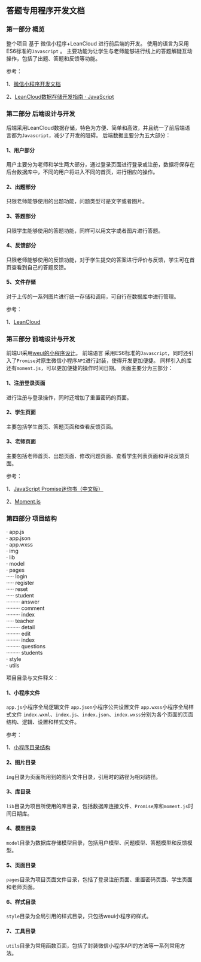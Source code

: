 ## 答题专用程序开发文档

### 第一部分 概览
整个项目 基于 微信小程序+LeanCloud 进行前后端的开发。
使用的语言为采用ES6标准的<code>Javascript</code> 。
主要功能为让学生与老师能够进行线上的答题解疑互动操作，包括了出题、答题和反馈等功能。

参考：

1、[微信小程序开发文档](https://mp.weixin.qq.com/debug/wxadoc/dev/framework/MINA.html)

2、[LeanCloud数据存储开发指南 · JavaScript](https://leancloud.cn/docs/leanstorage_guide-js.html)

### 第二部分 后端设计与开发
后端采用LeanCloud数据存储，特色为方便、简单和高效，并且统一了前后端语言都为<code>Javascript</code>，减少了开发的阻碍。
后端数据主要分为五大部分：

#### 1、用户部分
用户主要分为老师和学生两大部分，通过登录页面进行登录或注册，数据将保存在后台数据库中，不同的用户将进入不同的首页，进行相应的操作。
#### 2、出题部分
只限老师能够使用的出题功能，问题类型可是文字或者图片。
#### 3、答题部分
只限学生能够使用的答题功能，同样可以用文字或者图片进行答题。
#### 4、反馈部分
只限老师能够使用的反馈功能，对于学生提交的答案进行评价与反馈，学生可在首页查看到自己的答题反馈。
#### 5、文件存储
对于上传的一系列图片进行统一存储和调用，可自行在数据库中进行管理。

参考：

1、[LeanCloud](https://leancloud.cn/)

### 第三部分 前端设计与开发
前端UI采用[weui的小程序设计](https://github.com/Tencent/weui-wxss)。
前端语言 采用ES6标准的<code>Javascript</code>，同时还引入了<code>Promise</code>对原生微信小程序<code>API</code>进行封装，使得开发更加便捷。
同样引入的库还有<code>moment.js</code>，可以更加便捷的操作时间日期。
页面主要分为三部分：
#### 1、注册登录页面
进行注册与登录操作，同时还增加了重置密码的页面。
#### 2、学生页面
主要包括学生首页、答题页面和查看反馈页面。
#### 3、老师页面
主要包括老师首页、出题页面、修改问题页面、查看学生列表页面和评论反馈页面。

参考：

1、[JavaScript Promise迷你书（中文版）](http://liubin.org/promises-book/#chapter1-what-is-promise)

2、[Moment.js](https://momentjs.com/)

### 第四部分 项目结构
<p>
· app.js <br>
· app.json <br>
· app.wxss <br>
· img <br>
· lib <br>
· model <br>
· pages <br>
····· login <br>
····· register <br>
····· reset <br>
····· student <br>
········· answer <br>
········· comment <br>
········· index <br>
····· teacher <br>
········· detail <br>
········· edit <br>
········· index <br>
········· questions <br>
········· students <br>
· style <br>
· utils <br>
</p>

项目目录与文件释义：
#### 1、小程序文件
<code>app.js</code>小程序全局逻辑文件
<code>app.json</code>小程序公共设置文件
<code>app.wxss</code>小程序全局样式文件
<code>index.wxml</code>、<code>index.js</code>、<code>index.json</code>、<code>index.wxss</code>分别为各个页面的页面结构、逻辑、设置和样式文件。

参考：

1、[小程序目录结构](https://mp.weixin.qq.com/debug/wxadoc/dev/framework/structure.html)

#### 2、图片目录
<code>img</code>目录为页面所用到的图片文件目录，引用时的路径为相对路径。
#### 3、库目录
<code>lib</code>目录为项目所使用的库目录，包括数据库连接文件、<code>Promise</code>库和<code>moment.js</code>时间日期库。
#### 4、模型目录
<code>model</code>目录为数据库存储模型目录，包括用户模型、问题模型、答题模型和反馈模型。
#### 5、页面目录
<code>pages</code>目录为项目页面文件目录，包括了登录注册页面、重置密码页面、学生页面和老师页面。
#### 6、样式目录
<code>style</code>目录为全局引用的样式目录，只包括weui小程序的样式。
#### 7、工具目录
<code>utils</code>目录为常用函数页面，包括了封装微信小程序API的方法等一系列常用方法。